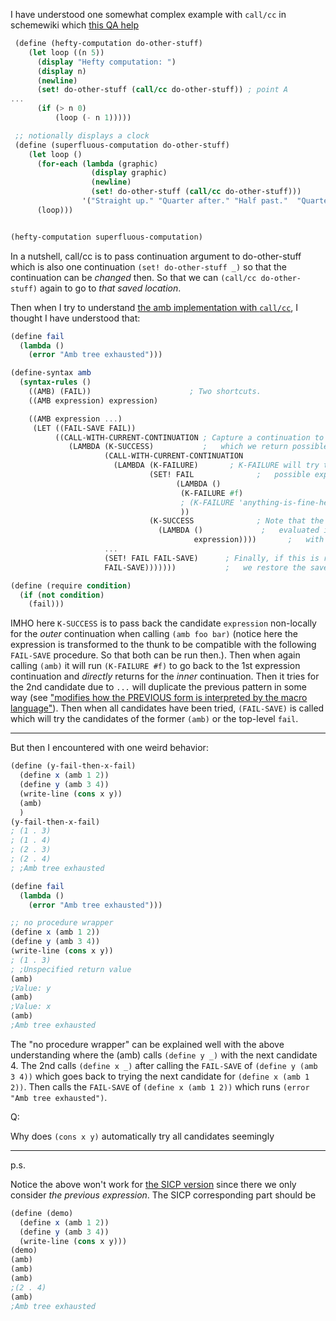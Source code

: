 <!-- solved now. See lecs/6.001_fall_2007_recitation/codes/rec20/amb-in-underlying-scheme-minimal-debug.scm -->

I have understood one somewhat complex example with `call/cc` in schemewiki which [this QA help][1]
```scheme
 (define (hefty-computation do-other-stuff) 
    (let loop ((n 5)) 
      (display "Hefty computation: ") 
      (display n) 
      (newline) 
      (set! do-other-stuff (call/cc do-other-stuff)) ; point A
...
      (if (> n 0) 
          (loop (- n 1)))))

 ;; notionally displays a clock 
 (define (superfluous-computation do-other-stuff) 
    (let loop () 
      (for-each (lambda (graphic) 
                  (display graphic) 
                  (newline) 
                  (set! do-other-stuff (call/cc do-other-stuff))) 
                '("Straight up." "Quarter after." "Half past."  "Quarter til.")) ; point B
      (loop))) 


(hefty-computation superfluous-computation) 
```

In a nutshell, call/cc is to pass continuation argument to do-other-stuff which is also one continuation `(set! do-other-stuff _)` so that the continuation can be *changed* then. So that we can `(call/cc do-other-stuff)` again to go to *that saved location*.

Then when I try to understand [the amb implementation with `call/cc`][2], I thought I have understood that:
```scheme
(define fail 
  (lambda () 
    (error "Amb tree exhausted"))) 

(define-syntax amb 
  (syntax-rules () 
    ((AMB) (FAIL))                      ; Two shortcuts. 
    ((AMB expression) expression) 

    ((AMB expression ...) 
     (LET ((FAIL-SAVE FAIL)) 
          ((CALL-WITH-CURRENT-CONTINUATION ; Capture a continuation to 
             (LAMBDA (K-SUCCESS)           ;   which we return possibles. 
                     (CALL-WITH-CURRENT-CONTINUATION 
                       (LAMBDA (K-FAILURE)       ; K-FAILURE will try the next 
                               (SET! FAIL              ;   possible expression. 
                                     (LAMBDA () 
                                      (K-FAILURE #f)
                                      ; (K-FAILURE 'anything-is-fine-here)
                                      )) 
                               (K-SUCCESS              ; Note that the expression is 
                                 (LAMBDA ()             ;   evaluated in tail position 
                                         expression))))       ;   with respect to AMB. 
                     ... 
                     (SET! FAIL FAIL-SAVE)      ; Finally, if this is reached, 
                     FAIL-SAVE)))))))           ;   we restore the saved FAIL. 

(define (require condition) 
  (if (not condition) 
    (fail)))
```

IMHO here `K-SUCCESS` is to pass back the candidate `expression` non-locally for the *outer* continuation when calling `(amb foo bar)` (notice here the expression is transformed to the thunk to be compatible with the following `FAIL-SAVE` procedure. So that both can be run then.). Then when again calling `(amb)` it will run `(K-FAILURE #f)` to go back to the 1st expression continuation and *directly* returns for the *inner* continuation. Then it tries for the 2nd candidate due to `...` will duplicate the previous pattern in some way (see ["modifies how the PREVIOUS form is interpreted by the macro language"][3]). Then when all candidates have been tried, `(FAIL-SAVE)` is called which will try the candidates of the former `(amb)` or the top-level `fail`.

---

But then I encountered with one weird behavior:
```scheme
(define (y-fail-then-x-fail)
  (define x (amb 1 2))
  (define y (amb 3 4))
  (write-line (cons x y))
  (amb)
  )
(y-fail-then-x-fail)
; (1 . 3)
; (1 . 4)
; (2 . 3)
; (2 . 4)
; ;Amb tree exhausted

(define fail 
  (lambda () 
    (error "Amb tree exhausted")))

;; no procedure wrapper
(define x (amb 1 2))
(define y (amb 3 4))
(write-line (cons x y))
; (1 . 3)
; ;Unspecified return value
(amb)
;Value: y
(amb)
;Value: x
(amb)
;Amb tree exhausted
```

The "no procedure wrapper" can be explained well with the above understanding where the (amb) calls `(define y _)` with the next candidate 4. The 2nd calls `(define x _)` after calling the `FAIL-SAVE` of `(define y (amb 3 4))` which goes back to trying the next candidate for `(define x (amb 1 2))`. Then calls the `FAIL-SAVE` of `(define x (amb 1 2))`  which runs `(error "Amb tree exhausted")`.

Q:

Why does `(cons x y)` automatically try all candidates seemingly

---

p.s.

Notice the above won't work for [the SICP version][4] since there we only consider *the previous expression*. The SICP corresponding part should be
```scheme
(define (demo)
  (define x (amb 1 2))
  (define y (amb 3 4))
  (write-line (cons x y)))
(demo)
(amb)
(amb)
(amb)
;(2 . 4)
(amb)
;Amb tree exhausted
```


  [1]: https://stackoverflow.com/a/13338881/21294350
  [2]: http://community.schemewiki.org/?amb
  [3]: https://stackoverflow.com/questions/79098453/how-to-implement-one-anonymous-loop-form-like-do-in-the-evaluator-as-a-derived-e#comment139473764_79098453
  [4]: https://mitp-content-server.mit.edu/books/content/sectbyfn/books_pres_0/6515/sicp.zip/full-text/book/book-Z-H-28.html